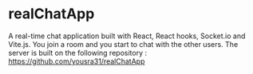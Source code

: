# realChatApp

A real-time chat application built with React, React hooks, Socket.io and Vite.js.
You join a room and you start to chat with the other users.
The server is built on the following repository : https://github.com/yousra31/realChatApp
